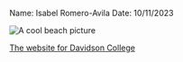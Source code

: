 Name: Isabel Romero-Avila
Date: 10/11/2023

![A cool beach picture](FIRST-WEBSITE/beach.jpg "The beach")

[The website for Davidson College](https://www.davidson.edu/)